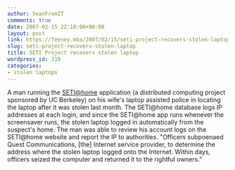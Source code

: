 ```yaml
---
author: SeanFromIT
comments: true
date: 2007-02-15 22:18:00+00:00
layout: post
link: https://feeney.mba/2007/02/15/seti-project-recovers-stolen-laptop/
slug: seti-project-recovers-stolen-laptop
title: SETI Project recovers stolen laptop
wordpress_id: 319
categories:
- stolen laptops
---
```


A man running the [SETI@home](http://setiathome.berkeley.edu/) application (a distributed computing project sponsored by UC Berkeley) on his wife's laptop assisted police in locating the laptop after it was stolen last month. The SETI@home database logs IP addresses at each login, and since the SETI@home app runs whenever the screensaver runs, the stolen laptop logged in automatically from the suspect's home. The man was able to review his account logs on the SETI@home website and report the IP to authorities. "Officers subpoenaed Quest Communications, [the] Internet service provider, to determine the address where the stolen laptop logged onto the Internet. Within days, officers seized the computer and returned it to the rightful owners."

